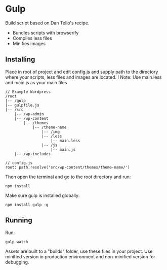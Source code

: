 Gulp
====

Build script based on Dan Tello's recipe.
- Bundles scripts with browserify
- Compiles less files
- Minifies images

## Installing

Place in root of project and edit config.js and supply path to the directory where your scripts, less files and images are located.
! Note: Use main.less and main.js as your main files

```
// Example Wordpress
/root
|-- /gulp
|-- gulpfile.js
|-- /src
    |-- /wp-admin
    |-- /wp-content
        |-- /themes
            |-- /theme-name
                |-- /img
                |-- /less
                    |-- main.less
                |-- /js
                    |-- main.js
    |-- /wp-includes

// config.js
root: path.resolve('src/wp-content/themes/theme-name/')
```

Then open the terminal and go to the root directory and run:
```
npm install
```

Make sure gulp is installed globally:
```
npm install gulp -g
```

## Running

Run:

```
gulp watch
````

Assets are built to a "builds" folder, use these files in your project.
Use minified version in production environment and non-minified version for debugging.
